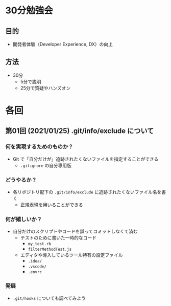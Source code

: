 # 30分勉強会

## 目的
- 開発者体験（Developer Experience, DX）の向上

## 方法
- 30分
  - 5分で説明
  - 25分で質疑やハンズオン

# 各回

## 第01回 (2021/01/25) .git/info/exclude について

### 何を実現するためのものか？
- Git で「自分だけが」追跡されたくないファイルを指定することができる
  - `.gitignore` の自分専用版

### どうやるか？
- 各リポジトリ配下の `.git/info/exclude` に追跡されたくないファイル名を書く
  - 正規表現を用いることができる

### 何が嬉しいか？
- 自分だけのスクリプトやコードを誤ってコミットしなくて済む
  - テストのために書いた一時的なコード
    - `my_test.rb`
    - `filterMethodTest.js`
  - エディタや導入しているツール特有の設定ファイル
    - `.idea/`
    - `.vscode/`
    - `.envrc`

### 発展
- `.git/hooks` についても調べてみよう
